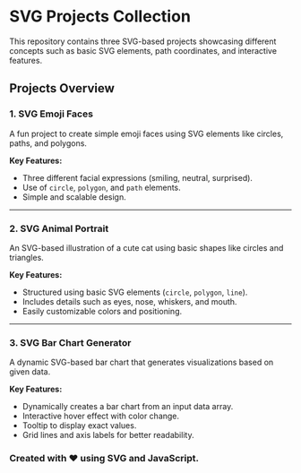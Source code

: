 # SVG Projects Collection

This repository contains three SVG-based projects showcasing different concepts such as basic SVG elements, path coordinates, and interactive features.

## Projects Overview

### 1. **SVG Emoji Faces**

A fun project to create simple emoji faces using SVG elements like circles, paths, and polygons.

**Key Features:**

- Three different facial expressions (smiling, neutral, surprised).
- Use of `circle`, `polygon`, and `path` elements.
- Simple and scalable design.

---

### 2. **SVG Animal Portrait**

An SVG-based illustration of a cute cat using basic shapes like circles and triangles.

**Key Features:**

- Structured using basic SVG elements (`circle`, `polygon`, `line`).
- Includes details such as eyes, nose, whiskers, and mouth.
- Easily customizable colors and positioning.

---

### 3. **SVG Bar Chart Generator**

A dynamic SVG-based bar chart that generates visualizations based on given data.

**Key Features:**

- Dynamically creates a bar chart from an input data array.
- Interactive hover effect with color change.
- Tooltip to display exact values.
- Grid lines and axis labels for better readability.

### Created with ❤️ using SVG and JavaScript.
